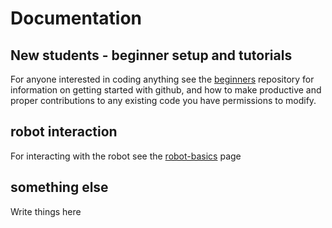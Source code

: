 # Documentation

## New students - beginner setup and tutorials
For anyone interested in coding anything see the [beginners](https://github.com/FullMetalFalcons/beginners) repository for information on getting started with github, and how to make productive and proper contributions to any existing code you have permissions to modify.

## robot interaction
For interacting with the robot see the [robot-basics](robot-basics.md) page

## something else
Write things here
